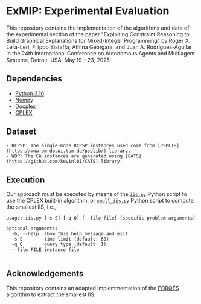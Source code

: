 ExMIP: Experimental Evaluation
===================
This repository contains the implementation of the algorithms and data of the experimental section of the paper
"Exploiting Constraint Reasoning to Build Graphical Explanations for Mixed-Integer Programming" by Roger X. Lera-Leri, Filippo Bistaffa, Athina Georgara, and Juan A. Rodríguez-Aguilar
in the 24th International Conference on Autonomous Agents and Multiagent Systems, Detroit, USA, May 19 – 23, 2025.

Dependencies
----------
 - [Python 3.10](https://www.python.org/downloads/)
 - [Numpy](https://numpy.org/)
 - [Docplex](https://www.cvxpy.org/)
 - [CPLEX](https://www.ibm.com/es-es/products/ilog-cplex-optimization-studio)

Dataset
----------
    - RCPSP: The single-mode RCPSP instances used come from [PSPLIB](https://www.om-db.wi.tum.de/psplib/) library.
    - WDP: The CA instances are generated using [CATS](https://github.com/kevinlb1/CATS) library.

Execution
----------
Our approach must be executed by means of the [`iis.py`](iis.py) Python script to use the CPLEX built-in algorithm, or [`small_iis.py`](small_iis.py) Python script to compute the smallest IIS,  i.e.,
```
usage: iis.py [-s S] [-q Q] [--file file] [specific problem arguments]

optional arguments:
  -h, --help  show this help message and exit
  -s S        time limit (default: 60)
  -q Q        query type (default: 1)
  --file FILE instance file
  
```

Acknowledgements
----------
This repository contains an adapted implemmentation of the [FORQES](https://alexeyignatiev.github.io/assets/pdf/iplms-cp15-preprint.pdf) algorithm to extract the smallest IIS. 